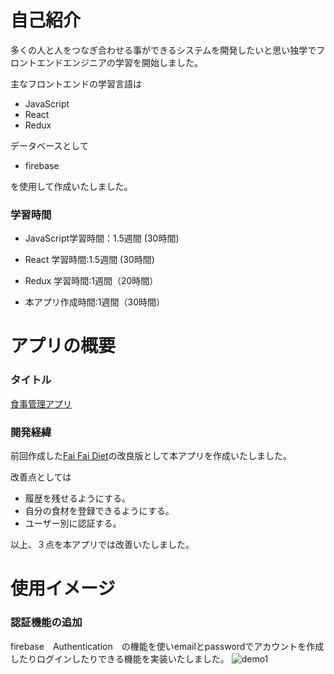 # 自己紹介

多くの人と人をつなぎ合わせる事ができるシステムを開発したいと思い独学でフロントエンドエンジニアの学習を開始しました。

主なフロントエンドの学習言語は

* JavaScript
* React
* Redux

データベースとして

* firebase

を使用して作成いたしました。



### 学習時間

* JavaScript学習時間：1.5週間 (30時間)
* React 学習時間:1.5週間 (30時間)
* Redux 学習時間:1週間（20時間）

* 本アプリ作成時間:1週間（30時間）

# アプリの概要

### タイトル

[食事管理アプリ](https://react-firebase-7e85f.web.app/)

### 開発経緯

前回作成した[Fai Fai Diet](https://fai-fai-di.web.app/)の改良版として本アプリを作成いたしました。

改善点としては
* 履歴を残せるようにする。
* 自分の食材を登録できるようにする。
* ユーザー別に認証する。

以上、３点を本アプリでは改善いたしました。


# 使用イメージ

### 認証機能の追加
firebase　Authentication　の機能を使いemailとpasswordでアカウントを作成したりログインしたりできる機能を実装いたしました。
![demo1](https://user-images.githubusercontent.com/78431096/116250160-6e314880-a7a8-11eb-9a68-c8a9194605ae.gif)

